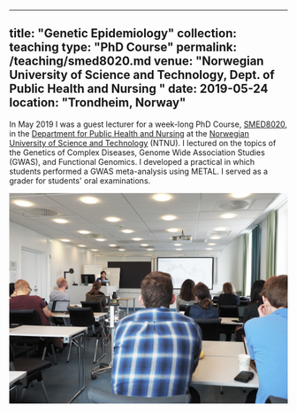 
---
title: "Genetic Epidemiology"
collection: teaching
type: "PhD Course"
permalink: /teaching/smed8020.md
venue: "Norwegian University of Science and Technology, Dept. of Public Health and Nursing "
date: 2019-05-24
location: "Trondheim, Norway"
---

In May 2019 I was a guest lecturer for a week-long PhD Course, [SMED8020](https://www.ntnu.edu/studies/courses/SMED8020#tab=omEmnet), in the [Department for Public Health and Nursing](http://www.ntnu.edu/ism) at the [Norwegian University of Science and Technology](https://www.ntnu.edu) (NTNU). I lectured on the topics of the Genetics of Complex Diseases, Genome Wide Association Studies (GWAS), and Functional Genomics. I developed a practical in which students performed a GWAS meta-analysis using METAL. I served as a grader for students' oral examinations.

![Brooke teaching in Trondheim, Norway](https://github.com/bnwolford/bnwolford.github.io/blob/master/images/image005.jpg)

